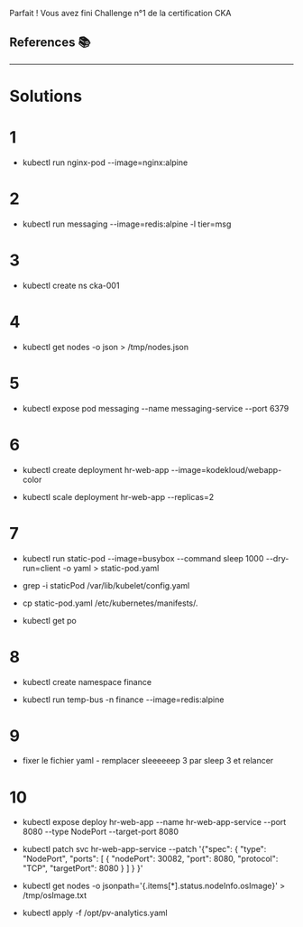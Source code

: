 Parfait ! Vous avez fini Challenge n°1 de la certification CKA


## References 📚


---
# Solutions    
# 1

- kubectl run nginx-pod --image=nginx:alpine

# 2

- kubectl run messaging --image=redis:alpine  -l tier=msg

# 3 

- kubectl create ns cka-001

# 4 

- kubectl get nodes -o json > /tmp/nodes.json

# 5

- kubectl expose pod messaging --name messaging-service --port 6379

# 6 

- kubectl create deployment hr-web-app --image=kodekloud/webapp-color
  
- kubectl scale deployment hr-web-app --replicas=2   

# 7 

- kubectl run static-pod --image=busybox --command sleep 1000 --dry-run=client -o yaml > static-pod.yaml
  
- grep -i staticPod /var/lib/kubelet/config.yaml
  
- cp static-pod.yaml /etc/kubernetes/manifests/.
  
- kubectl get po

# 8

- kubectl create namespace finance

- kubectl run temp-bus -n finance --image=redis:alpine


# 9 
  - fixer le fichier yaml - remplacer sleeeeeep 3 par sleep 3 et relancer

# 10

- kubectl expose deploy hr-web-app --name hr-web-app-service --port 8080  --type NodePort --target-port 8080 


- kubectl patch svc hr-web-app-service --patch '{"spec": { "type": "NodePort", "ports": [ { "nodePort": 30082, "port": 8080, "protocol": "TCP", "targetPort": 8080 } ] } }'


- kubectl get nodes -o jsonpath='{.items[*].status.nodeInfo.osImage}' > /tmp/osImage.txt


- kubectl apply -f /opt/pv-analytics.yaml
